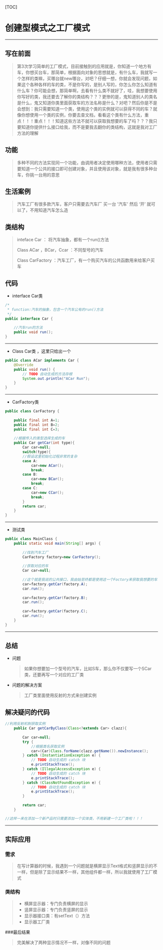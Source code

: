 [TOC]

# 创建型模式之工厂模式

---

## 写在前面

> 第3次学习简单的工厂模式，目前接触到的应用就是，你知道一个地方有车，你想买台车，那简单，根据面向对象的思想就是，有什么车，我就写一个怎样的类嘛，买哪台就new哪台，对吧？仔细一想，你就会发现问题，如果这个各种各样的车的类，不是你写的，是别人写的，你怎么你怎么知道有什么车？你可能会想，那简单啊，去看有什么类不就好了，哇，我想要使用你写好的类，我还要去了解你的类结构？？？更惨的是，鬼知道别人的类名是什么，鬼又知道你类里面获取车的方法名称是什么？对吧？然后你是不是会想到：我只需要知道一个类，使用这个类的实例就可以获得不同的车？就像你想使用一个类的实例，你要去查文档，看看这个类有什么方法，重点！！！重点！！！知道这些方法不就可以获取我想要的车了吗？？？我只要知道你提供什么接口给我，而不是要我去翻你的类结构，这就是我对工厂方法的理解

## 功能

> 多种不同的方法实现同一个功能，由调用者决定使用哪种方法，使用者只需要知道一个公共的接口即可创建对象，并且使用该对象，就是我有很多种台车，你挑一台用的意思

## 生活案例

> 汽车工厂有很多款汽车，客户只需要去汽车厂 买一台 '汽车' 然后 ‘开’ 就可以了，不用知道汽车怎么造

## 类结构

> inteface Car ： 将汽车抽象，都有一个run()方法
>
>  Class ACar ，BCar，Ccar ：不同型号的汽车
>
> Class CarFactory ：汽车工厂，有一个购买汽车的公共函数用来给客户买车  

## 代码

+ interface Car类

~~~java
/*
 * function:汽车的抽象，包含一个汽车公有的run()方法
 */
public interface Car {
	
	//汽车run的方法
	public void run();
}
~~~

---

+ Class Car类 ，这里只给出一个

~~~java
public class ACar implements Car {
	@Override
	public void run() {
		// TODO 自动生成的方法存根
		System.out.println("ACar Run");
	}
}
~~~

---

+ CarFactory类

~~~java
public class CarFactory {
	
	public final int A=1;
	public final int B=2;
	public final int C=3;
	
	//根据传入的类型选择生成的车
	public Car getCar(int type){
		Car car=null;
		switch(type){
		//假设这里初始化过程非常的复杂
		case A:
			car=new ACar();
			break;
		case B:
			car=new BCar();
			break;
		case C:
			car=new CCar();
			break;
		}
		return car;
	}
}
~~~

---

+ 测试类

~~~java
public class MainClass {
	public static void main(String[] args) {
		
		//找到汽车工厂
		CarFactory factory=new CarFactory();
		
		//获取对应的车
		Car car=null;
      
      	//这个就是我说的公共接口，我由始至终都是使用这一个Foctory来获取我想要的车
		car=factory.getCar(factory.A); 
      	car.run();					  
      
		car=factory.getCar(factory.B);
		car.run();
		
		car=factory.getCar(factory.C);
		car.run();
	}
}
~~~

---

## 总结

+ 问题

  > 如果你想要加一个型号的汽车，比如S车，那么你不仅要写一个SCar类，还要再写一个对应的工厂类

+ 问题的解决方案

  > 工厂类里面使用反射的方式来创建实例

## 解决疑问的代码

~~~java
//利用反射机制获取实例
	public Car getCarByClass(Class<?extends Car> clazz){
		
		Car car=null;
		try {
			//根据类名获取实例
			car=(Car)Class.forName(clazz.getName()).newInstance();
		} catch (InstantiationException e) {
			// TODO 自动生成的 catch 块
			e.printStackTrace();
		} catch (IllegalAccessException e) {
			// TODO 自动生成的 catch 块
			e.printStackTrace();
		} catch (ClassNotFoundException e) {
			// TODO 自动生成的 catch 块
			e.printStackTrace();
		}
		
		return car;
	}

//这样一来在添加一个新产品时只需要添加一个实体类，不用新建一个工厂类啦！！！
~~~
---

## 实际应用

### 需求

> 在写计算器的时候，我遇到一个问题就是横屏显示Text格式和竖屏显示的不一样，但是除了显示结果不一样，其他组件都一样，所以我就使用了工厂模式

### 类结构

> + 横屏显示器：专门负责横屏的显示
> + 竖屏显示器：专门负责竖屏的显示
> + 显示器接口类：有setText（）方法
> + 显示器工厂类

###最后结果

> 完美解决了两种显示情况不一样，对像不同的问题